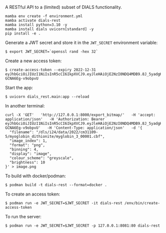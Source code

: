 A RESTful API to a (limited) subset of DIALS functionality.

```
mamba env create -f environment.yml
mamba activate dials-rest
mamba install python=3.10 -y
mamba install dials uvicorn[standard] -y
pip install -e .
```

Generate a JWT secret and store it in the `JWT_SECRET` environment variable:
```
$ export JWT_SECRET=`openssl rand -hex 32`
```

Create a new access token:
```
$ create-access-token --expiry 2022-12-31
eyJhbGciOiJIUzI1NiIsInR5cCI6IkpXVCJ9.eyJleHAiOjE2NzI0NDQ4MDB9.8J_5yadgK3UrErs1AOXKxjlvkzc-GCNA6Eg-v9obpvU
```

Start the app:
```
$ uvicorn dials_rest.main:app --reload
```

In another terminal:
```
curl -X 'GET'   'http://127.0.0.1:8000/export_bitmap/'   -H 'accept: application/json'   -H 'Authorization: Bearer eyJhbGciOiJIUzI1NiIsInR5cCI6IkpXVCJ9.eyJleHAiOjE2NzI0NDQ4MDB9.8J_5yadgK3UrErs1AOXKxjlvkzc-GCNA6Eg-v9obpvU'   -H 'Content-Type: application/json'   -d '{
  "filename": "/dls/i24/data/2022/cm31109-5/myoglobin_dithionite/myglobin_3_00001.cbf",
  "image_index": 1,
  "format": "png",
  "binning": 4,
  "display": "image",
  "colour_scheme": "greyscale",
  "brightness": 10
}' > image.png
```

To build with docker/podman:
```
$ podman build -t dials-rest --format=docker .
```

To create an access token:
```
$ podman run -e JWT_SECRET=$JWT_SECRET -it dials-rest /env/bin/create-access-token
```

To run the server:
```
$ podman run -e JWT_SECRET=$JWT_SECRET -p 127.0.0.1:8081:80 dials-rest
```
